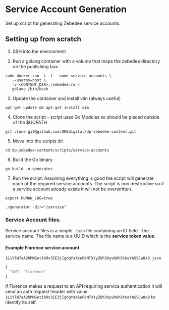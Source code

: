 # Service Account Generation

Set up script for generating Zebedee service accounts.

## Setting up from scratch

1. SSH into the environment

2. Run a golang container with a volume that maps the zebedee directory on the publishing box:
```
sudo docker run -i -t --name service-accounts \
   --userns=host \
   -v <CONTENT_DIR>:/zebedee:rw \
   golang /bin/bash
```

3. Update the container and install vim (always useful)
```
apt-get update && apt-get install vim
```

4. Clone the script - script uses Go Modules so should be placed outside of the $GOPATH
```
git clone git@github.com:ONSdigital/dp-zebedee-content.git
```

5. Move into the scripts dir
```
cd dp-zebedee-content/scripts/service-accounts
```

6. Build the Go binary
```
go build -o generator
```

7. Run the script: Assuming everything is good the script will generate each of the required service accounts. The 
script is non destructive so if a service account already exists it will not be overwritten.

```
export HUMAN_LOG=true

./generator -dir="/service"
```

### Service Account files.
Service account files is a simple `.json` file containing an ID field - the service name. The file name is a UUID which 
is the **service token value**.

#### Example Florence service account

`1L1YlW7aA2hMMGetIbRv3IE3jIgdqYaXkeF8NTXYyZUh3XyvbHh5tUeYnSSCw0x9.json`
```json
{
  "id": "florence"
}
```

If Florence makes a request to an API requiring service authentication it will send an auth request header with value 
`1L1YlW7aA2hMMGetIbRv3IE3jIgdqYaXkeF8NTXYyZUh3XyvbHh5tUeYnSSCw0x9` to identify its self. 
